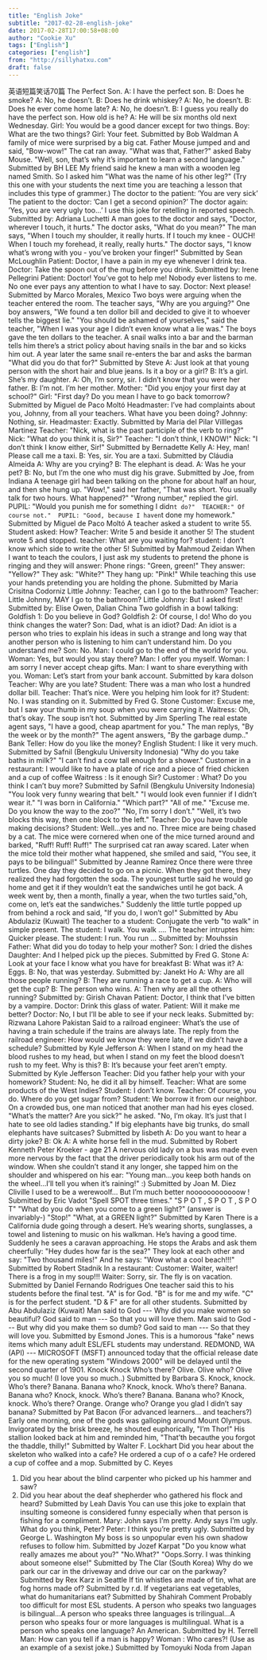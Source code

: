 ```yaml
---
title: "English Joke"
subtitle: "2017-02-28-english-joke"
date: 2017-02-28T17:00:58+08:00
author: "Cookie Xu"
tags: ["English"]
categories: ["english"]
from: "http://sillyhatxu.com"
draft: false
---
```


英语短篇笑话70篇
The Perfect Son. 
A: I have the perfect son. 
B: Does he smoke? 
A: No, he doesn’t. 
B: Does he drink whiskey? 
A: No, he doesn’t. 
B: Does he ever come home late? 
A: No, he doesn’t. 
B: I guess you really do have the perfect son. How old is he? 
A: He will be six months old next Wednesday.
Girl: You would be a good dancer except for two things. 
Boy: What are the two things? 
Girl: Your feet. 
Submitted by Bob Waldman
A family of mice were surprised by a big cat. Father Mouse jumped and and said, "Bow-wow!" The cat ran away. "What was that, Father?" asked Baby Mouse. "Well, son, that’s why it’s important to learn a second language." 
Submitted by BH LEE
My friend said he knew a man with a wooden leg named Smith. 
So I asked him "What was the name of his other leg?"
(Try this one with your students the next time you are teaching a lesson that includes this type of grammer.)
The doctor to the patient: ’You are very sick’ 
The patient to the doctor: ’Can I get a second opinion?’ 
The doctor again: ’Yes, you are very ugly too...’
I use this joke for retelling in reported speech. 
Submitted by: Adriana Luchetti
A man goes to the doctor and says, "Doctor, wherever I touch, it hurts." 
The doctor asks, "What do you mean?" 
The man says, "When I touch my shoulder, it really hurts. If I touch my knee - OUCH! When I touch my forehead, it really, really hurts." 
The doctor says, "I know what’s wrong with you - you’ve broken your finger!" 
Submitted by Sean McLoughlin
Patient: Doctor, I have a pain in my eye whenever I drink tea. 
Doctor: Take the spoon out of the mug before you drink. 
Submitted by: Irene Pellegrini
Patient: Doctor! You’ve got to help me! Nobody ever listens to me. No one ever pays any attention to what I have to say.
Doctor: Next please! 
Submitted by Marco Morales, Mexico
Two boys were arguing when the teacher entered the room.
The teacher says, "Why are you arguing?"
One boy answers, "We found a ten dollor bill and decided to give it to whoever tells the biggest lie."
"You should be ashamed of yourselves," said the teacher, "When I was your age I didn’t even know what a lie was."
The boys gave the ten dollars to the teacher.
A snail walks into a bar and the barman tells him there’s a strict policy about having snails in the bar and so kicks him out. A year later the same snail re-enters the bar and asks the barman "What did you do that for?" 
Submitted by Steve
A: Just look at that young person with the short hair and blue jeans. Is it a boy or a girl? 
B: It’s a girl. She’s my daughter. 
A: Oh, I’m sorry, sir. I didn’t know that you were her father. 
B: I’m not. I’m her mother.
Mother: "Did you enjoy your first day at school?" 
Girl: "First day? Do you mean I have to go back tomorrow? 
Submitted by Miguel de Paco Moltó
Headmaster: I’ve had complaints about you, Johnny, from all your teachers. What have you been doing? 
Johnny: Nothing, sir. 
Headmaster: Exactly. 
Submitted by Maria del Pilar Villlegas Martinez
Teacher: "Nick, what is the past participle of the verb to ring?" 
Nick: "What do you think it is, Sir?" 
Teacher: "I don’t think, I KNOW!" 
Nick: "I don’t think I know either, Sir!" 
Submitted by Bernadette Kelly
A: Hey, man! Please call me a taxi. 
B: Yes, sir. You are a taxi. 
Submitted by Cláudia Almeida
A: Why are you crying? 
B: The elephant is dead. 
A: Was he your pet? 
B: No, but I’m the one who must dig his grave. 
Submitted by Joe, from Indiana
A teenage girl had been talking on the phone for about half an hour, and then she hung up.
"Wow!," said her father, "That was short. You usually talk for two hours. What happened?"
"Wrong number," replied the girl.
PUPIL: "Would you punish me for something I didn`t do?" 
TEACHER:" Of course not." 
PUPIL: "Good, because I haven`t done my homework." 
Submitted by Miguel de Paco Moltó
A teacher asked a student to write 55. 
Student asked: How? 
Teacher: Write 5 and beside it another 5! 
The student wrote 5 and stopped. 
teacher: What are you waiting for? 
student: I don’t know which side to write the other 5! 
Submitted by Mahmoud Zeidan
When I want to teach the coulors, I just ask my students to pretend the phone is ringing and they will answer:
Phone rings: "Green, green!" 
They answer: "Yellow?" 
They ask: "White?" 
They hang up: "Pink!"
While teaching this use your hands pretending you are holding the phone. 
Submitted by Maria Crisitna Codorniz
Little Johnny: Teacher, can I go to the bathroom? 
Teacher: Little Johnny, MAY I go to the bathroom? 
Little Johnny: But I asked first! 
Submitted by: Elise Owen, Dalian China
Two goldfish in a bowl talking: 
Goldfish 1: Do you believe in God? 
Goldfish 2: Of course, I do! Who do you think changes the water?
Son: Dad, what is an idiot? 
Dad: An idiot is a person who tries to explain his ideas in such a strange and long way that another person who is listening to him can’t understand him. Do you understand me? 
Son: No.
Man: I could go to the end of the world for you. 
Woman: Yes, but would you stay there?
Man: I offer you myself. 
Woman: I am sorry I never accept cheap gifts.
Man: I want to share everything with you. 
Woman: Let’s start from your bank account. 
Submitted by kara dolson
Teacher: Why are you late? 
Student: There was a man who lost a hundred dollar bill. 
Teacher: That’s nice. Were you helping him look for it? 
Student: No. I was standing on it. 
Submitted by Fred G. Stone
Customer: Excuse me, but I saw your thumb in my soup when you were carrying it. 
Waitress: Oh, that’s okay. The soup isn’t hot. 
Submitted by Jim Sperling
The real estate agent says, "I have a good, cheap apartment for you." 
The man replys, "By the week or by the month?" 
The agent answers, "By the garbage dump.."
Bank Teller: How do you like the money? 
English Student: I like it very much. 
Submitted by Safnil (Bengkulu University Indonesia)
"Why do you take baths in milk?" 
"I can’t find a cow tall enough for a shower."
Customer in a restaurant: I would like to have a plate of rice and a piece of fried chicken and a cup of coffee 
Waitress : Is it enough Sir? 
Customer : What? Do you think I can’t buy more? 
Submitted by Safnil (Bengkulu University Indonesia)
"You look very funny wearing that belt." 
"I would look even funnier if I didn’t wear it."
"I was born in California." 
"Which part?" 
"All of me."
"Excuse me. Do you know the way to the zoo?" 
"No, I’m sorry I don’t." 
"Well, it’s two blocks this way, then one block to the left."
Teacher: Do you have trouble making decisions? 
Student: Well...yes and no.
Three mice are being chased by a cat. The mice were cornered when one of the mice turned around and barked, "Ruff! Ruff! Ruff!" The surprised cat ran away scared. Later when the mice told their mother what happened, she smiled and said, "You see, it pays to be bilingual!" 
Submitted by Jeanne Ramirez
Once there were three turtles. One day they decided to go on a picnic. When they got there, they realized they had forgotten the soda. The youngest turtle said he would go home and get it if they wouldn’t eat the sandwiches until he got back. A week went by, then a month, finally a year, when the two turtles said,"oh, come on, let’s eat the sandwiches." Suddenly the little turtle popped up from behind a rock and said, "If you do, I won’t go!" 
Submitted by Abu Abdulaziz (Kuwait)
The teacher to a student: Conjugate the verb "to walk" in simple present. 
The student: I walk. You walk .... 
The teacher intruptes him: Quicker please. 
The student: I run. You run ... 
Submitted by: Mouhssin
Father: What did you do today to help your mother? 
Son: I dried the dishes 
Daughter: And I helped pick up the pieces. 
Submitted by Fred G. Stone
A: Look at your face I know what you have for breakfast 
B: What was it? 
A: Eggs. 
B: No, that was yesterday. 
Submitted by: Janekt Ho
A: Why are all those people running? 
B: They are running a race to get a cup. 
A: Who will get the cup? 
B: The person who wins. 
A: Then why are all the others running? 
Submitted by: Girish Chavan
Patient: Doctor, I think that I’ve bitten by a vampire. 
Doctor: Drink this glass of water. 
Patient: Will it make me better? 
Doctor: No, I but I’ll be able to see if your neck leaks. 
Submitted by: Rizwana Lahore Pakistan
Said to a railroad engineer: 
What’s the use of having a train schedule if the trains are always late.
The reply from the railroad engineer: 
How would we know they were late, if we didn’t have a schedule? 
Submitted by Kyle Jefferson
A: When I stand on my head the blood rushes to my head, but when I stand on my feet the blood doesn’t rush to my feet. Why is this?
B: It’s because your feet aren’t empty. 
Submitted by Kyle Jefferson
Teacher: Did you father help your with your homework? 
Student: No, he did it all by himself.
Teacher: What are some products of the West Indies? 
Student: I don’t know. 
Teacher: Of course, you do. Where do you get sugar from? 
Student: We borrow it from our neighbor.
On a crowded bus, one man noticed that another man had his eyes closed.
"What’s the matter? Are you sick?" he asked.
"No, I’m okay. It’s just that I hate to see old ladies standing."
If big elephants have big trunks, do small elephants have suitcases? 
Submitted by lisbeth
A: Do you want to hear a dirty joke? 
B: Ok 
A: A white horse fell in the mud. 
Submitted by Robert Kenneth Peter Kroeker - age 21
A nervous old lady on a bus was made even more nervous by the fact that the driver periodically took his arm out of the window. When she couldn’t stand it any longer, she tapped him on the shoulder and whispered on his ear: "Young man...you keep both hands on the wheel...I’ll tell you when it’s raining!" :) 
Submitted by Joan M. Diez Cliville
I used to be a werewoolf... 
But I’m much better noooooooooooow ! 
Submitted by Eric Vadot
"Spell SPOT three times." 
"S P O T , S P O T , S P O T" 
"What do you do when you come to a green light?" 
(answer is invariably-) "Stop!" 
"What, at a GREEN light?" 
Submitted by Karen
There is a California dude going through a desert. He’s wearing shorts, sunglasses, a towel and listening to music on his walkman. He’s having a good time. Suddenly he sees a caravan approaching. He stops the Arabs and ask them cheerfully: "Hey dudes how far is the sea?" They look at each other and say: "Two thousand miles!" And he says: "Wow what a cool beach!!!" 
Submitted by Robert Stadnik
In a restaurant:
Customer: Waiter, waiter! There is a frog in my soup!!! 
Waiter: Sorry, sir. The fly is on vacation. 
Submitted by Daniel Fernando Rodrigues
One teacher said this to his students before the final test. 
"A" is for God. 
"B" is for me and my wife. 
"C" is for the perfect student. 
"D & F" are for all other students. 
Submitted by Abu Abdulaziz (Kuwait)
Man said to God --- Why did you make women so beautiful? 
God said to man --- So that you will love them. 
Man said to God --- But why did you make them so dumb? 
God said to man --- So that they will love you. 
Submitted by Esmond Jones.
This is a humorous "fake" news items which many adult ESL/EFL students may understand.
REDMOND, WA (API) --- MICROSOFT (MSFT) announced today that 
the official release date for the new operating system 
"Windows 2000" will be delayed until the second quarter of 
1901.
Knock Knock 
Who’s there? 
Olive. 
Olive who? 
Olive you so much! (I love you so much..) 
Submitted by Barbara S.
Knock, knock. 
Who’s there? 
Banana. 
Banana who? 
Knock, knock. 
Who’s there? 
Banana. 
Banana who? 
Knock, knock. 
Who’s there? 
Banana. 
Banana who? 
Knock, knock. 
Who’s there? 
Orange. 
Orange who? 
Orange you glad I didn’t say banana? 
Submitted by Pat Bacon
(For advanced learners... and teachers?) 
Early one morning, one of the gods was galloping around Mount Olympus. Invigorated by the brisk breeze, he shouted euphorically, "I’m Thor!" 
His stallion looked back at him and reminded him, "That’th becauthe you forgot the thaddle, thilly!" 
Submitted by Walter F. Lockhart
Did you hear about the skeleton who walked into a cafe? 
He ordered a cup of o a cafe? 
He ordered a cup of coffee and a mop. 
Submitted by C. Keyes
1. Did you hear about the blind carpenter who picked up his hammer and saw? 
2. Did you hear about the deaf shepherder who gathered his flock and heard? 
Submitted by Leah Davis
You can use this joke to explain that insulting someone is considered funny especially when that person is fishing for a compliment.
Mary: John says I’m pretty. Andy says I’m ugly. What do you think, Peter?
Peter: I think you’re pretty ugly.
Submitted by George L. Washington
My boss is so unpopular even his own shadow refuses to follow him. 
Submitted by Jozef Karpat
"Do you know what really amazes me about you?" 
"No.What?" 
"Oops.Sorry. I was thinking about someone else!" 
Submitted by The Clar (South Korea)
Why do we park our car in the driveway and drive our car on the parkway? 
Submitted by Rex Karz in Seattle
If tin whistles are made of tin, what are fog horns made of? 
Submitted by r.d.
If vegetarians eat vegetables, what do humanitarians eat? 
Submitted by Shahirah 
Comment Probably too difficult for most ESL students.
A person who speaks two languages is bilingual...A person who speaks three languages is trilingual...A person who speaks four or more languages is multilingual. 
What is a person who speaks one language? 
An American. 
Submitted by H. Terrell
Man: How can you tell if a man is happy? 
Woman : Who cares?! 
(Use as an example of a sexist joke.) 
Submitted by Tomoyuki Noda from Japan
